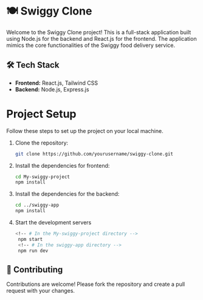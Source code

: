# 🍽️ Swiggy Clone

Welcome to the Swiggy Clone project! This is a full-stack application built using Node.js for the backend and React.js for the frontend. The application mimics the core functionalities of the Swiggy food delivery service.



## 🛠️ Tech Stack

- **Frontend:** React.js, Tailwind CSS
- **Backend:** Node.js, Express.js


# Project Setup

Follow these steps to set up the project on your local machine.

1. Clone the repository:
   ```sh
   git clone https://github.com/yourusername/swiggy-clone.git

2. Install the dependencies for frontend:

    ```sh
    cd My-swiggy-project
    npm install

3. Install the dependencies for the backend:
   
   ```sh
   cd ../swiggy-app
   npm install

4. Start the development servers 
   ```sh
   <!-- # In the My-swiggy-project directory -->
    npm start
    <!-- # In the swiggy-app directory -->
    npm run dev

## 🤝 Contributing

Contributions are welcome! Please fork the repository and create a pull request with your changes.